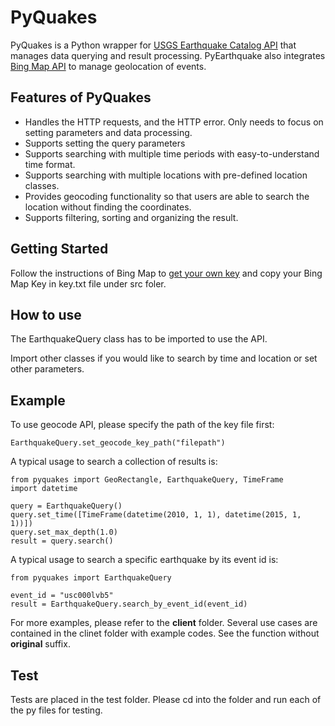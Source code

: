 # PyQuakes
PyQuakes is a Python wrapper for [USGS Earthquake Catalog API](https://earthquake.usgs.gov/fdsnws/event/1/) that manages data querying and result processing. PyEarthquake also integrates [Bing Map API](https://docs.microsoft.com/en-us/bingmaps/rest-services/locations/find-a-location-by-query) to manage geolocation of events.

## Features of PyQuakes
- Handles the HTTP requests, and the HTTP error. Only needs to focus on setting parameters and data processing.
- Supports setting the query parameters   
- Supports searching with multiple time periods with easy-to-understand time format.
- Supports searching with multiple locations with pre-defined location classes.
- Provides geocoding functionality so that users are able to search the location without finding the coordinates.
- Supports filtering, sorting and organizing the result.

## Getting Started
Follow the instructions of Bing Map to [get your own key](https://docs.microsoft.com/en-us/bingmaps/getting-started/bing-maps-dev-center-help/getting-a-bing-maps-key) and copy your Bing Map Key in key.txt file under src foler.

## How to use
The EarthquakeQuery class has to be imported to use the API.

Import other classes if you would like to search by time and location or set other parameters.

## Example
To use geocode API, please specify the path of the key file first:
```
EarthquakeQuery.set_geocode_key_path("filepath")
```

A typical usage to search a collection of results is:
```
from pyquakes import GeoRectangle, EarthquakeQuery, TimeFrame
import datetime

query = EarthquakeQuery()
query.set_time([TimeFrame(datetime(2010, 1, 1), datetime(2015, 1, 1))])
query.set_max_depth(1.0)
result = query.search()
```

A typical usage to search a specific earthquake by its event id is:
```
from pyquakes import EarthquakeQuery

event_id = "usc000lvb5"
result = EarthquakeQuery.search_by_event_id(event_id)
```
For more examples, please refer to the **client** folder. Several use cases are contained in the clinet folder with example codes. See the function without **original** suffix.

## Test
Tests are placed in the test folder.
Please cd into the folder and run each of the py files for testing.
